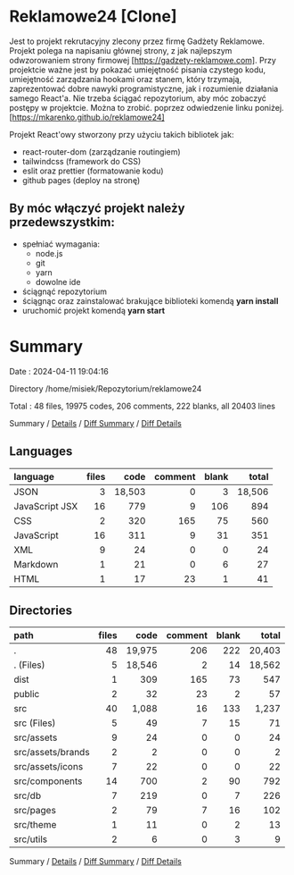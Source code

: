# Reklamowe24 [Clone]

Jest to projekt rekrutacyjny zlecony przez firmę Gadżety Reklamowe.
Projekt polega na napisaniu głównej strony, z jak najlepszym odwzorowaniem strony firmowej [https://gadzety-reklamowe.com].
Przy projektcie ważne jest by pokazać umiejętność pisania czystego kodu, umiejętność zarządzania hookami oraz stanem,
który trzymają, zaprezentować dobre nawyki programistyczne, jak i rozumienie działania samego React'a.
Nie trzeba ściągać repozytorium, aby móc zobaczyć postępy w projektcie. Można to zrobić. poprzez odwiedzenie linku poniżej.
[https://mkarenko.github.io/reklamowe24]

Projekt React'owy stworzony przy użyciu takich bibliotek jak:

- react-router-dom (zarządzanie routingiem)
- tailwindcss (framework do CSS)
- eslit oraz prettier (formatowanie kodu)
- github pages (deploy na stronę)

## By móc włączyć projekt należy przedewszystkim:

- spełniać wymagania:
  - node.js
  - git
  - yarn
  - dowolne ide
- ściągnąć repozytorium
- ściągnąc oraz zainstalować brakujące biblioteki komendą **yarn install**
- uruchomić projekt komendą **yarn start**

# Summary

Date : 2024-04-11 19:04:16

Directory /home/misiek/Repozytorium/reklamowe24

Total : 48 files, 19975 codes, 206 comments, 222 blanks, all 20403 lines

Summary / [Details](details.md) / [Diff Summary](diff.md) / [Diff Details](diff-details.md)

## Languages

| language       | files |   code | comment | blank |  total |
| :------------- | ----: | -----: | ------: | ----: | -----: |
| JSON           |     3 | 18,503 |       0 |     3 | 18,506 |
| JavaScript JSX |    16 |    779 |       9 |   106 |    894 |
| CSS            |     2 |    320 |     165 |    75 |    560 |
| JavaScript     |    16 |    311 |       9 |    31 |    351 |
| XML            |     9 |     24 |       0 |     0 |     24 |
| Markdown       |     1 |     21 |       0 |     6 |     27 |
| HTML           |     1 |     17 |      23 |     1 |     41 |

## Directories

| path              | files |   code | comment | blank |  total |
| :---------------- | ----: | -----: | ------: | ----: | -----: |
| .                 |    48 | 19,975 |     206 |   222 | 20,403 |
| . (Files)         |     5 | 18,546 |       2 |    14 | 18,562 |
| dist              |     1 |    309 |     165 |    73 |    547 |
| public            |     2 |     32 |      23 |     2 |     57 |
| src               |    40 |  1,088 |      16 |   133 |  1,237 |
| src (Files)       |     5 |     49 |       7 |    15 |     71 |
| src/assets        |     9 |     24 |       0 |     0 |     24 |
| src/assets/brands |     2 |      2 |       0 |     0 |      2 |
| src/assets/icons  |     7 |     22 |       0 |     0 |     22 |
| src/components    |    14 |    700 |       2 |    90 |    792 |
| src/db            |     7 |    219 |       0 |     7 |    226 |
| src/pages         |     2 |     79 |       7 |    16 |    102 |
| src/theme         |     1 |     11 |       0 |     2 |     13 |
| src/utils         |     2 |      6 |       0 |     3 |      9 |

Summary / [Details](details.md) / [Diff Summary](diff.md) / [Diff Details](diff-details.md)
